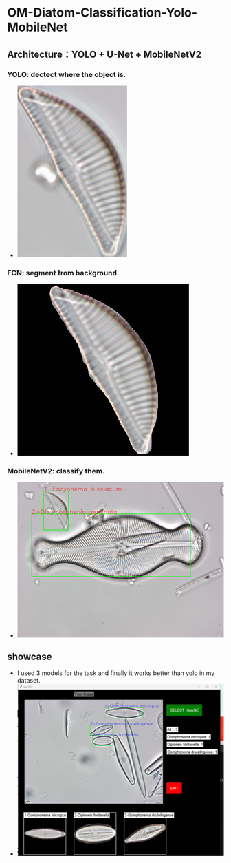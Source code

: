 # OM-Diatom-Classification-Yolo-MobileNet
## Architecture：YOLO + U-Net + MobileNetV2
### YOLO: dectect where the object is.
* ![0](imgs/1.png)
### FCN: segment from background.
* ![0](imgs/2.png)
### MobileNetV2: classify them.
* ![155](imgs/3.png)
## showcase 
* I used 3 models for the task and finally it works better than yolo in my dataset.
* ![Screenshot_1](imgs/4.png)

